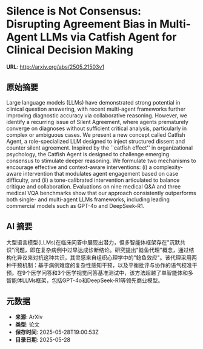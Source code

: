 # Silence is Not Consensus: Disrupting Agreement Bias in Multi-Agent LLMs via Catfish Agent for Clinical Decision Making

**URL**: http://arxiv.org/abs/2505.21503v1

## 原始摘要

Large language models (LLMs) have demonstrated strong potential in clinical
question answering, with recent multi-agent frameworks further improving
diagnostic accuracy via collaborative reasoning. However, we identify a
recurring issue of Silent Agreement, where agents prematurely converge on
diagnoses without sufficient critical analysis, particularly in complex or
ambiguous cases. We present a new concept called Catfish Agent, a
role-specialized LLM designed to inject structured dissent and counter silent
agreement. Inspired by the ``catfish effect'' in organizational psychology, the
Catfish Agent is designed to challenge emerging consensus to stimulate deeper
reasoning. We formulate two mechanisms to encourage effective and context-aware
interventions: (i) a complexity-aware intervention that modulates agent
engagement based on case difficulty, and (ii) a tone-calibrated intervention
articulated to balance critique and collaboration. Evaluations on nine medical
Q&amp;A and three medical VQA benchmarks show that our approach consistently
outperforms both single- and multi-agent LLMs frameworks, including leading
commercial models such as GPT-4o and DeepSeek-R1.


## AI 摘要

大型语言模型(LLMs)在临床问答中展现出潜力，但多智能体框架存在"沉默共识"问题，即在复杂病例中过早达成诊断结论。研究提出"鲶鱼代理"概念，通过结构化异议来对抗这种共识，其灵感来自组织心理学中的"鲶鱼效应"。该代理采用两种干预机制：基于病例难度的复杂性感知干预，以及平衡批评与协作的语气校准干预。在9个医学问答和3个医学视觉问答基准测试中，该方法超越了单智能体和多智能体LLMs框架，包括GPT-4o和DeepSeek-R1等领先商业模型。

## 元数据

- **来源**: ArXiv
- **类型**: 论文
- **保存时间**: 2025-05-28T19:00:53Z
- **目录日期**: 2025-05-28
